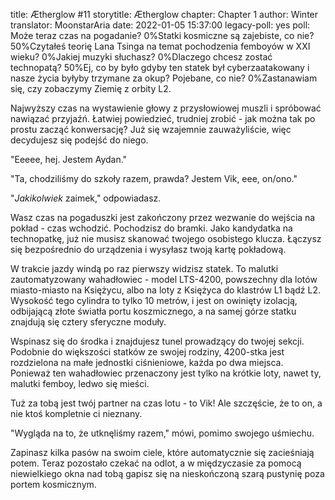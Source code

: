 title: Ætherglow #11
storytitle: Ætherglow 
chapter: Chapter 1
author: Winter
translator: MoonstarAria
date: 2022-01-05 15:37:00
legacy-poll: yes
poll: Może teraz czas na pogadanie?
      0%Statki kosmiczne są zajebiste, co nie?
      50%Czytałeś teorię Lana Tsinga na temat pochodzenia femboyów w XXI wieku?
      0%Jakiej muzyki słuchasz?
      0%Dlaczego chcesz zostać technopatą?
      50%Ej, co by było gdyby ten statek był cyberzaatakowany i nasze życia byłyby trzymane za okup? Pojebane, co nie?
      0%Zastanawiam się, czy zobaczymy Ziemię z orbity L2.

Najwyższy czas na wystawienie głowy z przysłowiowej muszli i spróbować nawiązać przyjaźń. Łatwiej powiedzieć, trudniej zrobić - jak można tak po prostu zacząć konwersację? Już się wzajemnie zauważyliście, więc decydujesz się podejść do niego.

"Eeeee, hej. Jestem Aydan."

"Ta, chodziliśmy do szkoły razem, prawda? Jestem Vik, eee, on/ono."

"*Jakikolwiek* zaimek," odpowiadasz.

Wasz czas na pogaduszki jest zakończony przez wezwanie do wejścia na pokład - czas wchodzić. Pochodzisz do bramki. Jako kandydatka na technopatkę, już nie musisz skanować twojego osobistego klucza. Łączysz się bezpośrednio do urządzenia i wysyłasz twoją kartę pokładową.

W trakcie jazdy windą po raz pierwszy widzisz statek. To malutki zautomatyzowany wahadłowiec - model LTS-4200, powszechny dla lotów miasto-miasto na Księżycu, albo na loty z Księżyca do klastrów L1 bądź L2. Wysokość tego cylindra to tylko 10 metrów, i jest on owinięty izolacją, odbijającą złote światła portu koszmicznego, a na samej górze statku znajdują się cztery sferyczne moduły.

Wspinasz się do środka i znajdujesz tunel prowadzący do twojej sekcji. Podobnie do większości statków ze swojej rodziny, 4200-stka jest rozdzielona na małe jednostki ciśnieniowe, każda po dwa miejsca. Ponieważ ten wahadłowiec przenaczony jest tylko na krótkie loty, nawet ty, malutki femboy, ledwo się mieści.

Tuż za tobą jest twój partner na czas lotu - to Vik! Ale szczęście, że to on, a nie ktoś kompletnie ci nieznany.

"Wygląda na to, że utknęliśmy razem," mówi, pomimo swojego uśmiechu.

Zapinasz kilka pasów na swoim ciele, które automatycznie się zacieśniają potem. Teraz pozostało czekać na odlot, a w międzyczasie za pomocą niewielkiego okna nad tobą gapisz się na nieskończoną szarą pustynię poza portem kosmicznym.